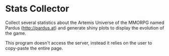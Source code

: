 Stats Collector
===============

Collect several statistics about the Artemis Universe of the MMORPG named
Pardus (http://pardus.at) and generate shiny plots to display the evolution of
the game.

This program doesn't access the server, instead it relies on the user to
copy-paste the entire page.
